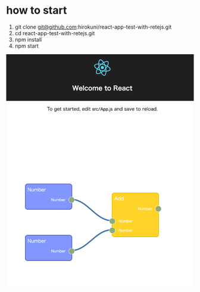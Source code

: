 # how to start
1. git clone git@github.com:hirokuni/react-app-test-with-retejs.git
2. cd react-app-test-with-retejs.git
3. npm install
4. npm start

![Test Application](./screen.png "Screen Image")